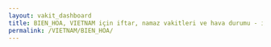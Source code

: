 ```yaml
---
layout: vakit_dashboard
title: BIEN_HOA, VIETNAM için iftar, namaz vakitleri ve hava durumu - ilçe/eyalet seç
permalink: /VIETNAM/BIEN_HOA/
---
```


<script type="text/javascript">
  var GLOBAL_COUNTRY = 'VIETNAM';
  var GLOBAL_CITY = 'BIEN_HOA';
  var GLOBAL_STATE = '';
  var lat = 72;
  var lon = 21;
</script>
